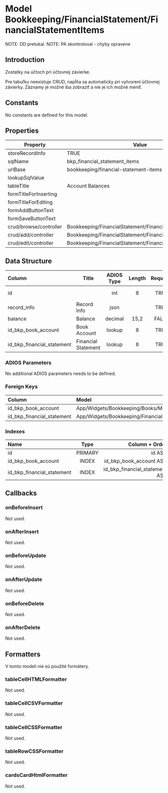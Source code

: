 # Model Bookkeeping/FinancialStatement/FinancialStatementItems

NOTE: DD pretukal.
NOTE: PA skontroloval - chyby opravene

## Introduction

Zostatky na účtoch pri účtovnej závierke.

Pre tabuľku neexistuje CRUD, napĺňa sa automaticky pri vytvorení účtovnej závierky. Záznamy je možné iba zobraziť a nie je ich možné meniť.

## Constants

No constants are defined for this model.

## Properties

| Property               | Value                                                      |
| ---------------------- | ---------------------------------------------------------- |
| storeRecordInfo        | TRUE                                                       |
| sqlName                | bkp_financial_statement_items                              |
| urlBase                | bookkeeping/financial-statement-items                      |
| lookupSqlValue         |                                                            |
| tableTitle             | Account Balances                                           |
| formTitleForInserting  |                                                            |
| formTitleForEditing    |                                                            |
| formAddButtonText      |                                                            |
| formSaveButtonText     |                                                            |
| crud/browse/controller | Bookkeeping/FinancialStatement/FinancialStatementItems     |
| crud/add/controller    | Bookkeeping/FinancialStatement/FinancialStatementItem/Add  |
| crud/edit/controller   | Bookkeeping/FinancialStatement/FinancialStatementItem/Edit |

## Data Structure

| Column                     | Title               | ADIOS Type | Length | Required | Notes               |
| :------------------------- | ------------------- | :--------: | :----: | :------: | :------------------ |
| id                         |                     |    int     |   8    |   TRUE   | Unique record ID    |
| record_info                | Record Info         |    json    |        |   TRUE   |                     |
| balance                    | Balance             |  decimal   |  15,2  |  FALSE   | Balance             |
| id_bkp_book_account        | Book Account        |   lookup   |   8    |   TRUE   | Book Account        |
| id_bkp_financial_statement | Financial Statement |   lookup   |   8    |   TRUE   | Financial Statement |

### ADIOS Parameters

No additional ADIOS parameters needs to be defined.

### Foreign Keys

| Column                     | Model                                                                | Relation | OnUpdate | OnDelete |
| :------------------------- | :------------------------------------------------------------------- | :------: | :------: | :------: |
| id_bkp_book_account        | App/Widgets/Bookkeeping/Books/Models/Account                         |   1:N    | Cascade  | Restrict |
| id_bkp_financial_statement | App/Widgets/Bookkeeping/FinancialStatement/Models/FinancialStatement |   1:N    | Cascade  | Restrict |

### Indexes

| Name                       |  Type   |                 Column + Order |
| :------------------------- | :-----: | -----------------------------: |
| id                         | PRIMARY |                         id ASC |
| id_bkp_book_account        |  INDEX  |        id_bkp_book_account ASC |
| id_bkp_financial_statement |  INDEX  | id_bkp_financial_statement ASC |

## Callbacks

### onBeforeInsert

Not used.

### onAfterInsert

Not used.

### onBeforeUpdate

Not used.

### onAfterUpdate

Not used.

### onBeforeDelete

Not used.

### onAfterDelete

Not used.

## Formatters

V tomto modeli nie sú použité formátery.

### tableCellHTMLFormatter

Not used.

### tableCellCSVFormatter

Not used.

### tableCellCSSFormatter

Not used.

### tableRowCSSFormatter

Not used.

### cardsCardHtmlFormatter

Not used.
